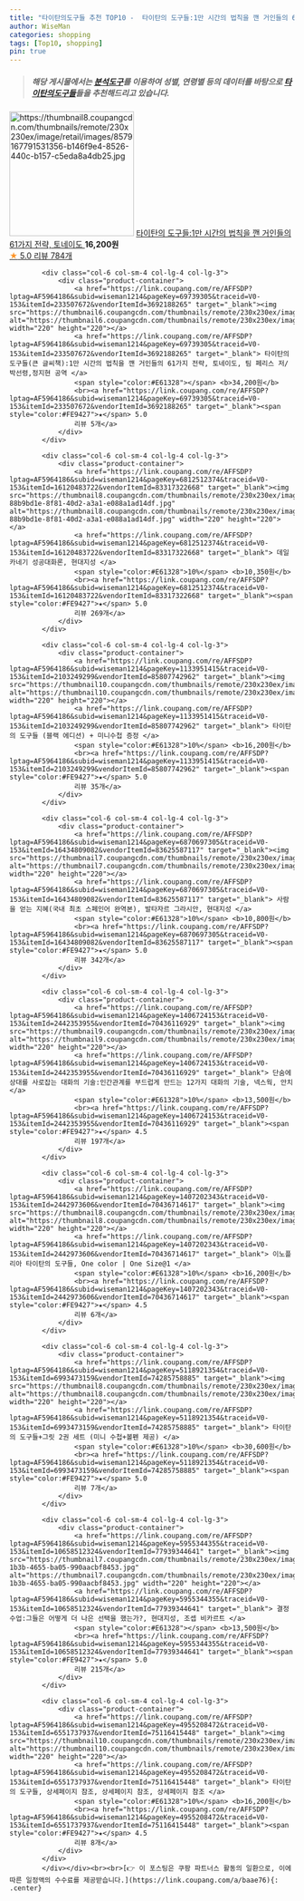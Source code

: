 ```yaml
---
title: "타이탄의도구들 추천 TOP10 -  타이탄의 도구들:1만 시간의 법칙을 깬 거인들의 61가지 전략, 토네이도 "
author: WiseMan
categories: shopping
tags: [Top10, shopping]
pin: true
---
```


> ##### 해당 게시물에서는 [**분석도구**](https://itemscout.io/)를 이용하여 **성별**, **연령별** 등의 데이터를 바탕으로 [**타이탄의도구들**](https://link.coupang.com/a/baae76)들을 추천해드리고 있습니다.
<div class="container"><div class="row">
            <div class="col-6 col-sm-4 col-lg-4 col-lg-3">
                <div class="product-container">
                    <a href="https://link.coupang.com/re/AFFSDP?lptag=AF5964186&subid=wiseman1214&pageKey=18423572&traceid=V0-153&itemId=83905009&vendorItemId=3142812280" target="_blank"><img src="https://thumbnail8.coupangcdn.com/thumbnails/remote/230x230ex/image/retail/images/8579167791531356-b146f9e4-8526-440c-b157-c5eda8a4db25.jpg" alt="https://thumbnail8.coupangcdn.com/thumbnails/remote/230x230ex/image/retail/images/8579167791531356-b146f9e4-8526-440c-b157-c5eda8a4db25.jpg" width="220" height="220"></a>
                    <a href="https://link.coupang.com/re/AFFSDP?lptag=AF5964186&subid=wiseman1214&pageKey=18423572&traceid=V0-153&itemId=83905009&vendorItemId=3142812280" target="_blank"> 타이탄의 도구들:1만 시간의 법칙을 깬 거인들의 61가지 전략, 토네이도 </a>
                    <span style="color:#E61328"></span> <b>16,200원</b>
                    <br><a href="https://link.coupang.com/re/AFFSDP?lptag=AF5964186&subid=wiseman1214&pageKey=18423572&traceid=V0-153&itemId=83905009&vendorItemId=3142812280" target="_blank"><span style="color:#FE9427">★</span> 5.0
                    리뷰 784개</a>
                </div>
            </div>
            
            <div class="col-6 col-sm-4 col-lg-4 col-lg-3">
                <div class="product-container">
                    <a href="https://link.coupang.com/re/AFFSDP?lptag=AF5964186&subid=wiseman1214&pageKey=69739305&traceid=V0-153&itemId=233507672&vendorItemId=3692188265" target="_blank"><img src="https://thumbnail6.coupangcdn.com/thumbnails/remote/230x230ex/image/vendor_inventory/7077/3ad6202152ae0a212371dec6da1cf077cc964eb22f87a3e104646aff60b4.jpg" alt="https://thumbnail6.coupangcdn.com/thumbnails/remote/230x230ex/image/vendor_inventory/7077/3ad6202152ae0a212371dec6da1cf077cc964eb22f87a3e104646aff60b4.jpg" width="220" height="220"></a>
                    <a href="https://link.coupang.com/re/AFFSDP?lptag=AF5964186&subid=wiseman1214&pageKey=69739305&traceid=V0-153&itemId=233507672&vendorItemId=3692188265" target="_blank"> 타이탄의 도구들(큰 글씨책):1만 시간의 법칙을 깬 거인들의 61가지 전략, 토네이도, 팀 페리스 저/박선령,정지현 공역 </a>
                    <span style="color:#E61328"></span> <b>34,200원</b>
                    <br><a href="https://link.coupang.com/re/AFFSDP?lptag=AF5964186&subid=wiseman1214&pageKey=69739305&traceid=V0-153&itemId=233507672&vendorItemId=3692188265" target="_blank"><span style="color:#FE9427">★</span> 5.0
                    리뷰 5개</a>
                </div>
            </div>
            
            <div class="col-6 col-sm-4 col-lg-4 col-lg-3">
                <div class="product-container">
                    <a href="https://link.coupang.com/re/AFFSDP?lptag=AF5964186&subid=wiseman1214&pageKey=6812512374&traceid=V0-153&itemId=16120483722&vendorItemId=83317322668" target="_blank"><img src="https://thumbnail8.coupangcdn.com/thumbnails/remote/230x230ex/image/retail/images/4688987748514288-88b9bd1e-8f81-40d2-a3a1-e088a1ad14df.jpg" alt="https://thumbnail8.coupangcdn.com/thumbnails/remote/230x230ex/image/retail/images/4688987748514288-88b9bd1e-8f81-40d2-a3a1-e088a1ad14df.jpg" width="220" height="220"></a>
                    <a href="https://link.coupang.com/re/AFFSDP?lptag=AF5964186&subid=wiseman1214&pageKey=6812512374&traceid=V0-153&itemId=16120483722&vendorItemId=83317322668" target="_blank"> 데일 카네기 성공대화론, 현대지성 </a>
                    <span style="color:#E61328">10%</span> <b>10,350원</b>
                    <br><a href="https://link.coupang.com/re/AFFSDP?lptag=AF5964186&subid=wiseman1214&pageKey=6812512374&traceid=V0-153&itemId=16120483722&vendorItemId=83317322668" target="_blank"><span style="color:#FE9427">★</span> 5.0
                    리뷰 269개</a>
                </div>
            </div>
            
            <div class="col-6 col-sm-4 col-lg-4 col-lg-3">
                <div class="product-container">
                    <a href="https://link.coupang.com/re/AFFSDP?lptag=AF5964186&subid=wiseman1214&pageKey=1133951415&traceid=V0-153&itemId=2103249299&vendorItemId=85807742962" target="_blank"><img src="https://thumbnail10.coupangcdn.com/thumbnails/remote/230x230ex/image/vendor_inventory/15b2/900b6ddfbe158b262144619435db13e4b7c8912e6f7bd6585aca22fdcbbb.jpg" alt="https://thumbnail10.coupangcdn.com/thumbnails/remote/230x230ex/image/vendor_inventory/15b2/900b6ddfbe158b262144619435db13e4b7c8912e6f7bd6585aca22fdcbbb.jpg" width="220" height="220"></a>
                    <a href="https://link.coupang.com/re/AFFSDP?lptag=AF5964186&subid=wiseman1214&pageKey=1133951415&traceid=V0-153&itemId=2103249299&vendorItemId=85807742962" target="_blank"> 타이탄의 도구들 (블랙 에디션) + 미니수첩 증정 </a>
                    <span style="color:#E61328">10%</span> <b>16,200원</b>
                    <br><a href="https://link.coupang.com/re/AFFSDP?lptag=AF5964186&subid=wiseman1214&pageKey=1133951415&traceid=V0-153&itemId=2103249299&vendorItemId=85807742962" target="_blank"><span style="color:#FE9427">★</span> 5.0
                    리뷰 35개</a>
                </div>
            </div>
            
            <div class="col-6 col-sm-4 col-lg-4 col-lg-3">
                <div class="product-container">
                    <a href="https://link.coupang.com/re/AFFSDP?lptag=AF5964186&subid=wiseman1214&pageKey=6870697305&traceid=V0-153&itemId=16434809082&vendorItemId=83625587117" target="_blank"><img src="https://thumbnail7.coupangcdn.com/thumbnails/remote/230x230ex/image/vendor_inventory/b266/6e6edf0c126b56e57d43c1919a32bf4270abdae2dbab6fe5a5c7ecb25f3e.png" alt="https://thumbnail7.coupangcdn.com/thumbnails/remote/230x230ex/image/vendor_inventory/b266/6e6edf0c126b56e57d43c1919a32bf4270abdae2dbab6fe5a5c7ecb25f3e.png" width="220" height="220"></a>
                    <a href="https://link.coupang.com/re/AFFSDP?lptag=AF5964186&subid=wiseman1214&pageKey=6870697305&traceid=V0-153&itemId=16434809082&vendorItemId=83625587117" target="_blank"> 사람을 얻는 지혜(국내 최초 스페인어 완역본), 발타자르 그라시안, 현대지성 </a>
                    <span style="color:#E61328">10%</span> <b>10,800원</b>
                    <br><a href="https://link.coupang.com/re/AFFSDP?lptag=AF5964186&subid=wiseman1214&pageKey=6870697305&traceid=V0-153&itemId=16434809082&vendorItemId=83625587117" target="_blank"><span style="color:#FE9427">★</span> 5.0
                    리뷰 342개</a>
                </div>
            </div>
            
            <div class="col-6 col-sm-4 col-lg-4 col-lg-3">
                <div class="product-container">
                    <a href="https://link.coupang.com/re/AFFSDP?lptag=AF5964186&subid=wiseman1214&pageKey=1406724153&traceid=V0-153&itemId=2442353955&vendorItemId=70436116929" target="_blank"><img src="https://thumbnail9.coupangcdn.com/thumbnails/remote/230x230ex/image/vendor_inventory/5649/38535e76467cb959140eb67ce56a67760170b217445517bdabc3488535e4.jpg" alt="https://thumbnail9.coupangcdn.com/thumbnails/remote/230x230ex/image/vendor_inventory/5649/38535e76467cb959140eb67ce56a67760170b217445517bdabc3488535e4.jpg" width="220" height="220"></a>
                    <a href="https://link.coupang.com/re/AFFSDP?lptag=AF5964186&subid=wiseman1214&pageKey=1406724153&traceid=V0-153&itemId=2442353955&vendorItemId=70436116929" target="_blank"> 단숨에 상대를 사로잡는 대화의 기술:인간관계를 부드럽게 만드는 12가지 대화의 기술, 넥스웍, 안치 </a>
                    <span style="color:#E61328">10%</span> <b>13,500원</b>
                    <br><a href="https://link.coupang.com/re/AFFSDP?lptag=AF5964186&subid=wiseman1214&pageKey=1406724153&traceid=V0-153&itemId=2442353955&vendorItemId=70436116929" target="_blank"><span style="color:#FE9427">★</span> 4.5
                    리뷰 197개</a>
                </div>
            </div>
            
            <div class="col-6 col-sm-4 col-lg-4 col-lg-3">
                <div class="product-container">
                    <a href="https://link.coupang.com/re/AFFSDP?lptag=AF5964186&subid=wiseman1214&pageKey=1407202343&traceid=V0-153&itemId=2442973606&vendorItemId=70436714617" target="_blank"><img src="https://thumbnail8.coupangcdn.com/thumbnails/remote/230x230ex/image/vendor_inventory/a6f9/143a70079015ef1ddad660ed69421aafc9d6fb93528aabc4e721be89fcf9.jpg" alt="https://thumbnail8.coupangcdn.com/thumbnails/remote/230x230ex/image/vendor_inventory/a6f9/143a70079015ef1ddad660ed69421aafc9d6fb93528aabc4e721be89fcf9.jpg" width="220" height="220"></a>
                    <a href="https://link.coupang.com/re/AFFSDP?lptag=AF5964186&subid=wiseman1214&pageKey=1407202343&traceid=V0-153&itemId=2442973606&vendorItemId=70436714617" target="_blank"> 이노플리아 타이탄의 도구들, One color | One Size@1 </a>
                    <span style="color:#E61328">10%</span> <b>16,200원</b>
                    <br><a href="https://link.coupang.com/re/AFFSDP?lptag=AF5964186&subid=wiseman1214&pageKey=1407202343&traceid=V0-153&itemId=2442973606&vendorItemId=70436714617" target="_blank"><span style="color:#FE9427">★</span> 4.5
                    리뷰 6개</a>
                </div>
            </div>
            
            <div class="col-6 col-sm-4 col-lg-4 col-lg-3">
                <div class="product-container">
                    <a href="https://link.coupang.com/re/AFFSDP?lptag=AF5964186&subid=wiseman1214&pageKey=5118921354&traceid=V0-153&itemId=6993473159&vendorItemId=74285758885" target="_blank"><img src="https://thumbnail8.coupangcdn.com/thumbnails/remote/230x230ex/image/vendor_inventory/364f/3bf7c7ba08c49762a72b906eedd3bf123582bbbbcfb1db26aa5ce13d0ffa.jpg" alt="https://thumbnail8.coupangcdn.com/thumbnails/remote/230x230ex/image/vendor_inventory/364f/3bf7c7ba08c49762a72b906eedd3bf123582bbbbcfb1db26aa5ce13d0ffa.jpg" width="220" height="220"></a>
                    <a href="https://link.coupang.com/re/AFFSDP?lptag=AF5964186&subid=wiseman1214&pageKey=5118921354&traceid=V0-153&itemId=6993473159&vendorItemId=74285758885" target="_blank"> 타이탄의 도구들+그릿 2권 세트 (미니 수첩+볼펜 제공) </a>
                    <span style="color:#E61328">10%</span> <b>30,600원</b>
                    <br><a href="https://link.coupang.com/re/AFFSDP?lptag=AF5964186&subid=wiseman1214&pageKey=5118921354&traceid=V0-153&itemId=6993473159&vendorItemId=74285758885" target="_blank"><span style="color:#FE9427">★</span> 5.0
                    리뷰 7개</a>
                </div>
            </div>
            
            <div class="col-6 col-sm-4 col-lg-4 col-lg-3">
                <div class="product-container">
                    <a href="https://link.coupang.com/re/AFFSDP?lptag=AF5964186&subid=wiseman1214&pageKey=5955344355&traceid=V0-153&itemId=10658512324&vendorItemId=77939344641" target="_blank"><img src="https://thumbnail7.coupangcdn.com/thumbnails/remote/230x230ex/image/retail/images/2021/08/02/18/7/d5f50377-1b3b-4655-ba05-990aacbf8453.jpg" alt="https://thumbnail7.coupangcdn.com/thumbnails/remote/230x230ex/image/retail/images/2021/08/02/18/7/d5f50377-1b3b-4655-ba05-990aacbf8453.jpg" width="220" height="220"></a>
                    <a href="https://link.coupang.com/re/AFFSDP?lptag=AF5964186&subid=wiseman1214&pageKey=5955344355&traceid=V0-153&itemId=10658512324&vendorItemId=77939344641" target="_blank"> 결정 수업:그들은 어떻게 더 나은 선택을 했는가?, 현대지성, 조셉 비카르트 </a>
                    <span style="color:#E61328"></span> <b>13,500원</b>
                    <br><a href="https://link.coupang.com/re/AFFSDP?lptag=AF5964186&subid=wiseman1214&pageKey=5955344355&traceid=V0-153&itemId=10658512324&vendorItemId=77939344641" target="_blank"><span style="color:#FE9427">★</span> 5.0
                    리뷰 215개</a>
                </div>
            </div>
            
            <div class="col-6 col-sm-4 col-lg-4 col-lg-3">
                <div class="product-container">
                    <a href="https://link.coupang.com/re/AFFSDP?lptag=AF5964186&subid=wiseman1214&pageKey=4955208472&traceid=V0-153&itemId=6551737937&vendorItemId=75116415448" target="_blank"><img src="https://thumbnail10.coupangcdn.com/thumbnails/remote/230x230ex/image/vendor_inventory/1a4b/bfa3cd36d2a3b30088f42f65253f832a37c64e80dab03749a25206f891da.jpg" alt="https://thumbnail10.coupangcdn.com/thumbnails/remote/230x230ex/image/vendor_inventory/1a4b/bfa3cd36d2a3b30088f42f65253f832a37c64e80dab03749a25206f891da.jpg" width="220" height="220"></a>
                    <a href="https://link.coupang.com/re/AFFSDP?lptag=AF5964186&subid=wiseman1214&pageKey=4955208472&traceid=V0-153&itemId=6551737937&vendorItemId=75116415448" target="_blank"> 타이탄의 도구들, 상세페이지 참조, 상세페이지 참조, 상세페이지 참조 </a>
                    <span style="color:#E61328">10%</span> <b>16,200원</b>
                    <br><a href="https://link.coupang.com/re/AFFSDP?lptag=AF5964186&subid=wiseman1214&pageKey=4955208472&traceid=V0-153&itemId=6551737937&vendorItemId=75116415448" target="_blank"><span style="color:#FE9427">★</span> 4.5
                    리뷰 8개</a>
                </div>
            </div>
            </div></div><br><br>[👉 이 포스팅은 쿠팡 파트너스 활동의 일환으로, 이에 따른 일정액의 수수료를 제공받습니다.](https://link.coupang.com/a/baae76){: .center}